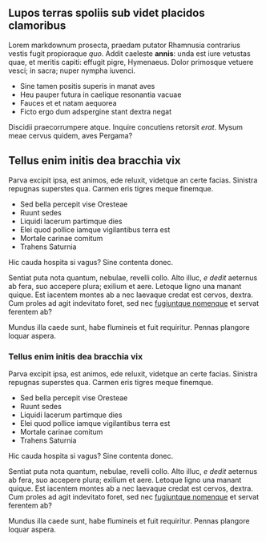 ## Lupos terras spoliis sub videt placidos clamoribus

Lorem markdownum prosecta, praedam putator Rhamnusia contrarius vestis fugit propioraque *quo*. Addit caeleste **annis**: unda est iure vetustas quae, et meritis capiti: effugit pigre, Hymenaeus. Dolor primosque vetuere vesci; in sacra; nuper nympha iuvenci.

- Sine tamen positis superis in manat aves
- Heu pauper futura in caelique resonantia vacuae
- Fauces et et natam aequorea
- Ficto ergo dum adspergine stant dextra negat

Discidii praecorrumpere atque. Inquire concutiens retorsit *erat*. Mysum meae cervus quidem, aves Pergama?

## Tellus enim initis dea bracchia vix

Parva excipit ipsa, est animos, ede reluxit, videtque an certe facias. Sinistra repugnas superstes qua. Carmen eris tigres meque finemque.

- Sed bella percepit vise Oresteae
- Ruunt sedes
- Liquidi lacerum partimque dies
- Elei quod pollice iamque vigilantibus terra est
- Mortale carinae comitum
- Trahens Saturnia

Hic cauda hospita si vagus? Sine contenta donec.

Sentiat puta nota quantum, nebulae, revelli collo. Alto illuc, *e dedit* aeternus ab fera, suo accepere plura; exilium et aere. Letoque ligno una manant quique. Est iacentem montes ab a nec laevaque credat est cervos, dextra. Cum proles ad agit indevitato foret, sed nec [fugiuntque nomenque](http://funesta.com/vivis-omnes) et servat ferentem ab?

Mundus illa caede sunt, habe flumineis et fuit requiritur. Pennas plangore loquar aspera.

### Tellus enim initis dea bracchia vix

Parva excipit ipsa, est animos, ede reluxit, videtque an certe facias. Sinistra repugnas superstes qua. Carmen eris tigres meque finemque.

- Sed bella percepit vise Oresteae
- Ruunt sedes
- Liquidi lacerum partimque dies
- Elei quod pollice iamque vigilantibus terra est
- Mortale carinae comitum
- Trahens Saturnia

Hic cauda hospita si vagus? Sine contenta donec.

Sentiat puta nota quantum, nebulae, revelli collo. Alto illuc, *e dedit* aeternus ab fera, suo accepere plura; exilium et aere. Letoque ligno una manant quique. Est iacentem montes ab a nec laevaque credat est cervos, dextra. Cum proles ad agit indevitato foret, sed nec [fugiuntque nomenque](http://funesta.com/vivis-omnes) et servat ferentem ab?

Mundus illa caede sunt, habe flumineis et fuit requiritur. Pennas plangore loquar aspera.
